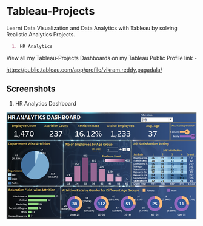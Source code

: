 # **Tableau-Projects**

Learnt Data Visualization and Data Analytics with Tableau by solving Realistic Analytics Projects.

```markdown
  1. HR Analytics    
```
            
  
View all my Tableau-Projects Dashboards on my Tableau Public Profile link - 

https://public.tableau.com/app/profile/vikram.reddy.pagadala/

## **Screenshots**

1. HR Analytics Dashboard

![alt text](image.png)